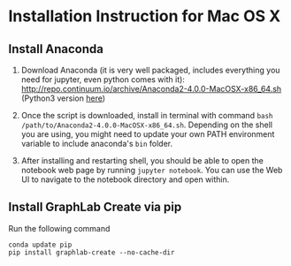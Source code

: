 # Installation Instruction for Mac OS X

## Install Anaconda

1. Download Anaconda (it is very well packaged, includes everything you need for jupyter, even python comes with it): http://repo.continuum.io/archive/Anaconda2-4.0.0-MacOSX-x86_64.sh (Python3 version [here](http://repo.continuum.io/archive/Anaconda3-4.0.0-MacOSX-x86_64.sh))

2. Once the script is downloaded, install in terminal with command `bash /path/to/Anaconda2-4.0.0-MacOSX-x86_64.sh`. Depending on the shell you are using, you might need to update your own PATH environment variable to include anaconda's `bin` folder.

3. After installing and restarting shell, you should be able to open the notebook web page by running `jupyter notebook`. You can use the Web UI to navigate to the notebook directory and open within.

## Install GraphLab Create via pip

Run the following command

    conda update pip
    pip install graphlab-create --no-cache-dir

